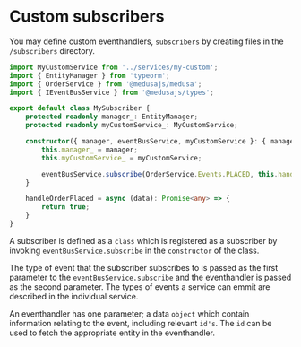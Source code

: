 # Custom subscribers

You may define custom eventhandlers, `subscribers` by creating files in the `/subscribers` directory.

```ts
import MyCustomService from '../services/my-custom';
import { EntityManager } from 'typeorm';
import { OrderService } from '@medusajs/medusa';
import { IEventBusService } from '@medusajs/types';

export default class MySubscriber {
    protected readonly manager_: EntityManager;
    protected readonly myCustomService_: MyCustomService;

    constructor({ manager, eventBusService, myCustomService }: { manager: EntityManager; eventBusService: IEventBusService; myCustomService: MyCustomService; }) {
        this.manager_ = manager;
        this.myCustomService_ = myCustomService;

        eventBusService.subscribe(OrderService.Events.PLACED, this.handleOrderPlaced);
    }

    handleOrderPlaced = async (data): Promise<any> => {
        return true;
    }
}
```

A subscriber is defined as a `class` which is registered as a subscriber by invoking `eventBusService.subscribe` in the `constructor` of the class.

The type of event that the subscriber subscribes to is passed as the first parameter to the `eventBusService.subscribe` and the eventhandler is passed as the second parameter. The types of events a service can emmit are described in the individual service.

An eventhandler has one parameter; a data `object` which contain information relating to the event, including relevant `id's`. The `id` can be used to fetch the appropriate entity in the eventhandler.
